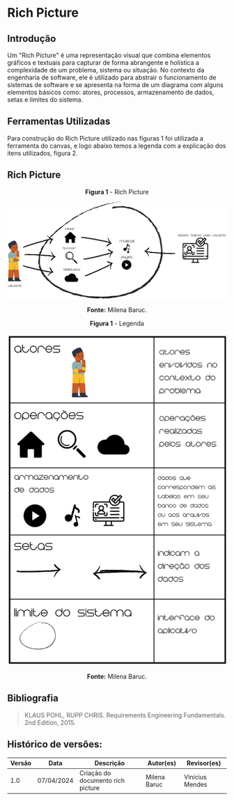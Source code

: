 # Rich Picture

## Introdução

Um "Rich Picture" é uma representação visual que combina elementos gráficos e textuais para capturar de forma abrangente e holística a complexidade de um problema, sistema ou situação. No contexto da engenharia de software, ele é utilizado para abstrair o funcionamento de sistemas de software e se apresenta na forma de um diagrama com alguns elementos básicos como: atores, processos, armazenamento de dados, setas e limites do sistema.

## Ferramentas Utilizadas

Para construção do Rich Picture utilizado nas figuras 1 foi utilizada a ferramenta do canvas, e logo abaixo temos a legenda com a explicação dos itens utilizados, figura 2.

## Rich Picture

<center>

**Figura 1** - Rich Picture

![Rich Picture](../Base/imagens/RichPicture.png)

**Fonte:** Milena Baruc.

</center>

<center>

**Figura 1** - Legenda

![Legenda](../Base/imagens/RichPictureLEG.png)

**Fonte:** Milena Baruc.

</center>

## Bibliografia 

> KLAUS POHL, RUPP CHRIS. Requirements Engineering Fundamentals. 2nd Edition, 2015.

## Histórico de versões:

| Versão | Data       | Descrição                         | Autor(es)       | Revisor(es) |
| ------ | ---------- | --------------------------------- | --------------- | ----------- |
| 1.0    | 07/04/2024 | Criação do documento rich picture | Milena Baruc    |  Vinícius Mendes|
